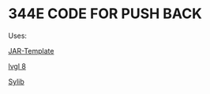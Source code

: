 # 344E CODE FOR PUSH BACK

Uses:

[JAR-Template](https://github.com/JacksonAreaRobotics/JAR-Template)

[lvgl 8](https://github.com/lvgl/lvgl/tree/release/v8.4)

[Sylib](https://github.com/sy1vi3/sylib)
